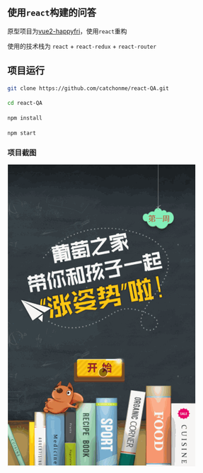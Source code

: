 ## 使用`react`构建的问答
原型项目为[vue2-happyfri](https://github.com/bailicangdu/vue2-happyfri)，使用`react`重构

使用的技术栈为 `react` + `react-redux` + `react-router`

## 项目运行
```bash
git clone https://github.com/catchonme/react-QA.git

cd react-QA

npm install 

npm start
```

### 项目截图
![QA](./screenshoots/QA.gif)